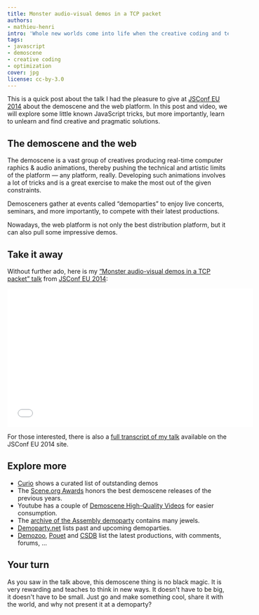 ```yaml
---
title: Monster audio-visual demos in a TCP packet
authors:
- mathieu-henri
intro: 'Whole new worlds come into life when the creative coding and technical madness of the demoscene meet the breadth of optimization techniques of the web platform.'
tags:
- javascript
- demoscene
- creative coding
- optimization
cover: jpg
license: cc-by-3.0
---
```


This is a quick post about the talk I had the pleasure to give at [JSConf EU 2014](http://2014.jsconf.eu) about the demoscene and the web platform. In this post and video, we will explore some little known JavaScript tricks, but more importantly, learn to unlearn and find creative and pragmatic solutions.

## The demoscene and the web

The demoscene is a vast group of creatives producing real-time computer raphics & audio animations, thereby pushing the technical and artistic limits of the platform — any platform, really. Developing such animations involves a lot of tricks and is a great exercise to make the most out of the given constraints.

Demosceners gather at events called “demoparties” to enjoy live concerts, seminars, and more importantly, to compete with their latest productions.

Nowadays, the web platform is not only the best distribution platform, but it can also pull some impressive demos.

## Take it away

Without further ado, here is my [“Monster audio-visual demos in a TCP packet” talk](https://www.youtube.com/watch?v=8aYVH2j0kAU) from [JSConf EU 2014](http://2014.jsconf.eu):

<iframe width="560" height="315" src="//www.youtube.com/embed/8aYVH2j0kAU" frameborder="0" allowfullscreen></iframe>

For those interested, there is also a [full transcript of my talk](http://2014.jsconf.eu/speakers/mathieu-p01-henri-monster-audiovisual-demos-in-a-tcp-packet.html#transcript) available on the JSConf EU 2014 site.

## Explore more

* [Curio](http://curio.displayhack.org) shows a curated list of outstanding demos
* The [Scene.org Awards](http://awards.scene.org) honors the best demoscene releases of the previous years.
* Youtube has a couple of [Demoscene High-Quality Videos](http://www.youtube.com/channel/UC96JVq-z0-0iHAkIkKp1_6w) for easier consumption.
* The [archive of the Assembly demoparty](http://archive.assembly.org) contains many jewels.
* [Demoparty.net](http://www.demoparty.net) lists past and upcoming demoparties.
* [Demozoo](http://demozoo.org), [Pouet](http://www.pouet.net) and [CSDB](http://www.csdb.net) list the latest productions, with comments, forums, ...

## Your turn

As you saw in the talk above, this demoscene thing is no black magic. It is very rewarding and teaches to think in new ways. It doesn't have to be big, it doesn't have to be small. Just go and make something cool, share it with the world, and why not present it at a demoparty?
